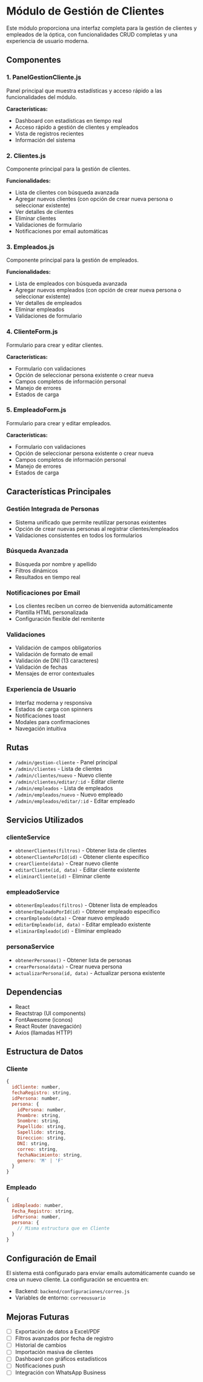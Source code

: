 # Módulo de Gestión de Clientes

Este módulo proporciona una interfaz completa para la gestión de clientes y empleados de la óptica, con funcionalidades CRUD completas y una experiencia de usuario moderna.

## Componentes

### 1. PanelGestionCliente.js
Panel principal que muestra estadísticas y acceso rápido a las funcionalidades del módulo.

**Características:**
- Dashboard con estadísticas en tiempo real
- Acceso rápido a gestión de clientes y empleados
- Vista de registros recientes
- Información del sistema

### 2. Clientes.js
Componente principal para la gestión de clientes.

**Funcionalidades:**
- Lista de clientes con búsqueda avanzada
- Agregar nuevos clientes (con opción de crear nueva persona o seleccionar existente)
- Ver detalles de clientes
- Eliminar clientes
- Validaciones de formulario
- Notificaciones por email automáticas

### 3. Empleados.js
Componente principal para la gestión de empleados.

**Funcionalidades:**
- Lista de empleados con búsqueda avanzada
- Agregar nuevos empleados (con opción de crear nueva persona o seleccionar existente)
- Ver detalles de empleados
- Eliminar empleados
- Validaciones de formulario

### 4. ClienteForm.js
Formulario para crear y editar clientes.

**Características:**
- Formulario con validaciones
- Opción de seleccionar persona existente o crear nueva
- Campos completos de información personal
- Manejo de errores
- Estados de carga

### 5. EmpleadoForm.js
Formulario para crear y editar empleados.

**Características:**
- Formulario con validaciones
- Opción de seleccionar persona existente o crear nueva
- Campos completos de información personal
- Manejo de errores
- Estados de carga

## Características Principales

### Gestión Integrada de Personas
- Sistema unificado que permite reutilizar personas existentes
- Opción de crear nuevas personas al registrar clientes/empleados
- Validaciones consistentes en todos los formularios

### Búsqueda Avanzada
- Búsqueda por nombre y apellido
- Filtros dinámicos
- Resultados en tiempo real

### Notificaciones por Email
- Los clientes reciben un correo de bienvenida automáticamente
- Plantilla HTML personalizada
- Configuración flexible del remitente

### Validaciones
- Validación de campos obligatorios
- Validación de formato de email
- Validación de DNI (13 caracteres)
- Validación de fechas
- Mensajes de error contextuales

### Experiencia de Usuario
- Interfaz moderna y responsiva
- Estados de carga con spinners
- Notificaciones toast
- Modales para confirmaciones
- Navegación intuitiva

## Rutas

- `/admin/gestion-cliente` - Panel principal
- `/admin/clientes` - Lista de clientes
- `/admin/clientes/nuevo` - Nuevo cliente
- `/admin/clientes/editar/:id` - Editar cliente
- `/admin/empleados` - Lista de empleados
- `/admin/empleados/nuevo` - Nuevo empleado
- `/admin/empleados/editar/:id` - Editar empleado

## Servicios Utilizados

### clienteService
- `obtenerClientes(filtros)` - Obtener lista de clientes
- `obtenerClientePorId(id)` - Obtener cliente específico
- `crearCliente(data)` - Crear nuevo cliente
- `editarCliente(id, data)` - Editar cliente existente
- `eliminarCliente(id)` - Eliminar cliente

### empleadoService
- `obtenerEmpleados(filtros)` - Obtener lista de empleados
- `obtenerEmpleadoPorId(id)` - Obtener empleado específico
- `crearEmpleado(data)` - Crear nuevo empleado
- `editarEmpleado(id, data)` - Editar empleado existente
- `eliminarEmpleado(id)` - Eliminar empleado

### personaService
- `obtenerPersonas()` - Obtener lista de personas
- `crearPersona(data)` - Crear nueva persona
- `actualizarPersona(id, data)` - Actualizar persona existente

## Dependencias

- React
- Reactstrap (UI components)
- FontAwesome (iconos)
- React Router (navegación)
- Axios (llamadas HTTP)

## Estructura de Datos

### Cliente
```javascript
{
  idCliente: number,
  fechaRegistro: string,
  idPersona: number,
  persona: {
    idPersona: number,
    Pnombre: string,
    Snombre: string,
    Papellido: string,
    Sapellido: string,
    Direccion: string,
    DNI: string,
    correo: string,
    fechaNacimiento: string,
    genero: 'M' | 'F'
  }
}
```

### Empleado
```javascript
{
  idEmpleado: number,
  Fecha_Registro: string,
  idPersona: number,
  persona: {
    // Misma estructura que en Cliente
  }
}
```

## Configuración de Email

El sistema está configurado para enviar emails automáticamente cuando se crea un nuevo cliente. La configuración se encuentra en:

- Backend: `backend/configuraciones/correo.js`
- Variables de entorno: `correousuario`

## Mejoras Futuras

- [ ] Exportación de datos a Excel/PDF
- [ ] Filtros avanzados por fecha de registro
- [ ] Historial de cambios
- [ ] Importación masiva de clientes
- [ ] Dashboard con gráficos estadísticos
- [ ] Notificaciones push
- [ ] Integración con WhatsApp Business 